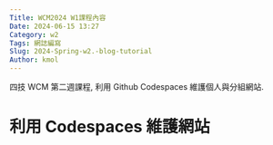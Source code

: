 ```yaml
---
Title: WCM2024 W1課程內容
Date: 2024-06-15 13:27
Category: w2
Tags: 網誌編寫
Slug: 2024-Spring-w2.-blog-tutorial
Author: kmol
---
```


四技 WCM 第二週課程, 利用 Github Codespaces 維護個人與分組網站.

<!-- PELICAN_END_SUMMARY -->

# 利用 Codespaces 維護網站
